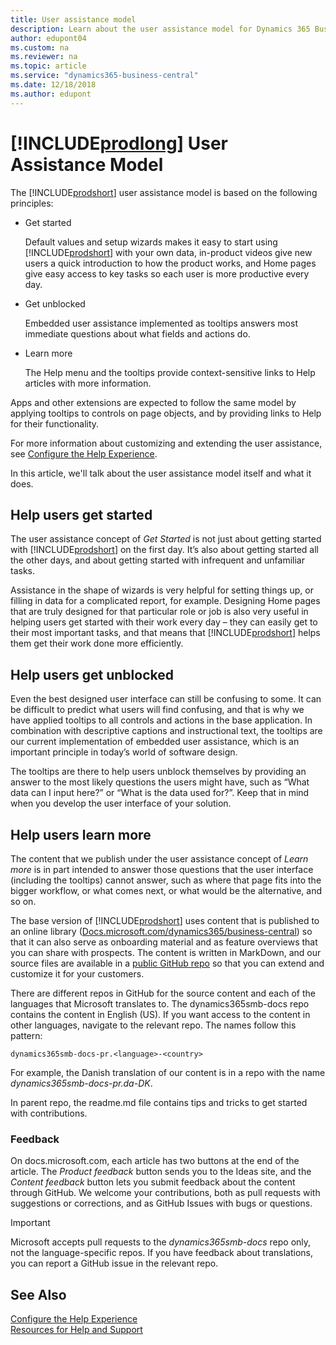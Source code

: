 ```yaml
---
title: User assistance model
description: Learn about the user assistance model for Dynamics 365 Business Central and how your solution can comply with it.
author: edupont04
ms.custom: na
ms.reviewer: na
ms.topic: article
ms.service: "dynamics365-business-central"
ms.date: 12/18/2018
ms.author: edupont
---
```


# [!INCLUDE[prodlong](../developer/includes/prodlong.md)] User Assistance Model

The [!INCLUDE[prodshort](../developer/includes/prodshort.md)] user assistance model is based on the following principles:

- Get started

    Default values and setup wizards makes it easy to start using [!INCLUDE[prodshort](../developer/includes/prodshort.md)] with your own data, in-product videos give new users a quick introduction to how the product works, and Home pages give easy access to key tasks so each user is more productive every day.
- Get unblocked

    Embedded user assistance implemented as tooltips answers most immediate questions about what fields and actions do.
- Learn more

    The Help menu and the tooltips provide context-sensitive links to Help articles with more information.

Apps and other extensions are expected to follow the same model by applying tooltips to controls on page objects, and by providing links to Help for their functionality.  

For more information about customizing and extending the user assistance, see [Configure the Help Experience](deployment/configure-help.md).  

In this article, we'll talk about the user assistance model itself and what it does.  

## Help users get started

The user assistance concept of *Get Started* is not just about getting started with [!INCLUDE[prodshort](../developer/includes/prodshort.md)] on the first day. It’s also about getting started all the other days, and about getting started with infrequent and unfamiliar tasks.  

Assistance in the shape of wizards is very helpful for setting things up, or filling in data for a complicated report, for example. Designing Home pages that are truly designed for that particular role or job is also very useful in helping users get started with their work every day – they can easily get to their most important tasks, and that means that [!INCLUDE[prodshort](../developer/includes/prodshort.md)] helps them get their work done more efficiently.  

## Help users get unblocked

Even the best designed user interface can still be confusing to some. It can be difficult to predict what users will find confusing, and that is why we have applied tooltips to all controls and actions in the base application. In combination with descriptive captions and instructional text, the tooltips are our current implementation of embedded user assistance, which is an important principle in today’s world of software design.  

The tooltips are there to help users unblock themselves by providing an answer to the most likely questions the users might have, such as “What data can I input here?” or “What is the data used for?”. Keep that in mind when you develop the user interface of your solution.  

## Help users learn more

The content that we publish under the user assistance concept of *Learn more* is in part intended to answer those questions that the user interface (including the tooltips) cannot answer, such as where that page fits into the bigger workflow, or what comes next, or what would be the alternative, and so on.  

The base version of [!INCLUDE[prodshort](../developer/includes/prodshort.md)] uses content that is published to an online library ([Docs.microsoft.com/dynamics365/business-central](/dynamics365/business-central/index)) so that it can also serve as onboarding material and as feature overviews that you can share with prospects. The content is written in MarkDown, and our source files are available in a [public GitHub repo](https://github.com/MicrosoftDocs/dynamics365smb-docs) so that you can extend and customize it for your customers.  

There are different repos in GitHub for the source content and each of the languages that Microsoft translates to. The dynamics365smb-docs repo contains the content in English (US). If you want access to the content in other languages, navigate to the relevant repo. The names follow this pattern:  

```
dynamics365smb-docs-pr.<language>-<country>
```

For example, the Danish translation of our content is in a repo with the name *dynamics365smb-docs-pr.da-DK*.  

In parent repo, the readme.md file contains tips and tricks to get started with contributions.  

### Feedback

On docs.microsoft.com, each article has two buttons at the end of the article. The *Product feedback* button sends you to the Ideas site, and the *Content feedback* button lets you submit feedback about the content through GitHub. We welcome your contributions, both as pull requests with suggestions or corrections, and as GitHub Issues with bugs or questions.  

> [!IMPORTANT]
> Microsoft accepts pull requests to the *dynamics365smb-docs* repo only, not the language-specific repos. If you have feedback about translations, you can report a GitHub issue in the relevant repo.  

## See Also

[Configure the Help Experience](deployment/configure-help.md)  
[Resources for Help and Support](help-and-support.md)  
